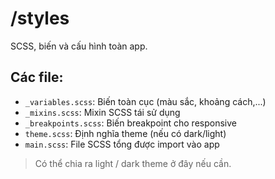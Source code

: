 # /styles

SCSS, biến và cấu hình toàn app.

## Các file:
- `_variables.scss`: Biến toàn cục (màu sắc, khoảng cách,...)
- `_mixins.scss`: Mixin SCSS tái sử dụng
- `_breakpoints.scss`: Biến breakpoint cho responsive
- `theme.scss`: Định nghĩa theme (nếu có dark/light)
- `main.scss`: File SCSS tổng được import vào app

> Có thể chia ra light / dark theme ở đây nếu cần.
